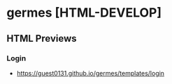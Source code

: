 # germes [HTML-DEVELOP]
## HTML Previews


### Login
  - https://guest0131.github.io/germes/templates/login
